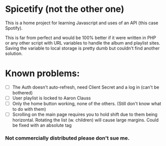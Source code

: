 # Spicetify (not the other one)

This is a home project for learning Javascript and uses of an API (this case Spotify). 

This is far from perfect and would be 100% better if it were written in PHP or any other script with URL variables to handle the album and playlist sites. Saving the variable to local storage is pretty dumb but couldn't find another solution.

# Known problems:
- [ ] The Auth doesn't auto-refresh, need Client Secret and a log in (can't be bothered)
- [ ] User playlist is locked to Aaron Clauss
- [ ] Only the home button working, none of the others. (Still don't know what to do with them)
- [ ] Scrolling on the main page requires you to hold shift due to them being horizontal. Rotating the list (w. children) will cause large margins. Could be fixed with an absolute tag
### Not commercially distributed please don't sue me.
